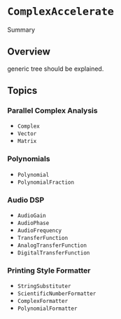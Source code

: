 # ``ComplexAccelerate``

<!--@START_MENU_TOKEN@-->Summary<!--@END_MENU_TOKEN@-->

## Overview

generic tree should be explained.

## Topics

### Parallel Complex Analysis

- ``Complex``
- ``Vector``
- ``Matrix``

### Polynomials

- ``Polynomial``
- ``PolynomialFraction``

### Audio DSP
- ``AudioGain``
- ``AudioPhase``
- ``AudioFrequency``
- ``TransferFunction``
- ``AnalogTransferFunction``
- ``DigitalTransferFunction``

### Printing Style Formatter
- ``StringSubstituter``
- ``ScientificNumberFormatter``
- ``ComplexFormatter``
- ``PolynomialFormatter``
